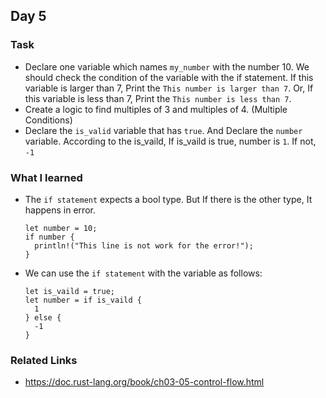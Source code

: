 ## Day 5

### Task

- Declare one variable which names `my_number` with the number 10. We should check the condition of the variable with the if statement. If this variable is larger than 7, Print the `This number is larger than 7`. Or, If this variable is less than 7, Print the `This number is less than 7`.
- Create a logic to find multiples of 3 and multiples of 4. (Multiple Conditions)
- Declare the `is_valid` variable that has `true`. And Declare the `number` variable. According to the is_vaild, If is_vaild is true, number is `1`. If not, `-1`

### What I learned

- The `if statement` expects a bool type. But If there is the other type, It happens in error.
  ```
  let number = 10;
  if number {
    println!("This line is not work for the error!");
  }
  ```
- We can use the `if statement` with the variable as follows:
  ```
  let is_vaild = true;
  let number = if is_vaild {
    1
  } else {
    -1
  }
  ```

### Related Links

- https://doc.rust-lang.org/book/ch03-05-control-flow.html
